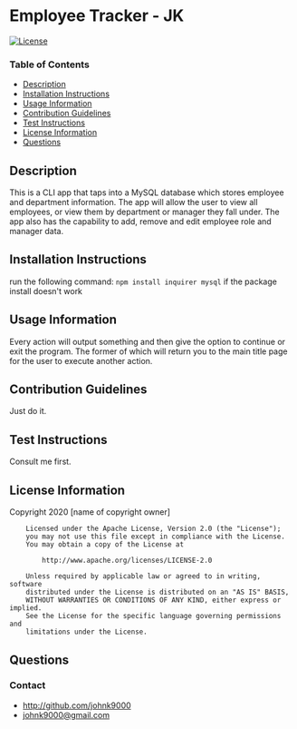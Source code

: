 # Employee Tracker - JK 
[![License](https://img.shields.io/badge/License-Apache%202.0-blue.svg)](https://opensource.org/licenses/Apache-2.0)
### Table of Contents
  * [Description](#description)
  * [Installation Instructions](#installation-instructions)
  * [Usage Information](#usage-information)
  * [Contribution Guidelines](#contribution-guidelines)
  * [Test Instructions](#test-instructions)
  * [License Information](#license-information)
  * [Questions](#Questions)

 ## Description 
This is a CLI app that taps into a MySQL database which stores employee and department information.  The app will allow the user to view all employees, or view them by department or manager they fall under.  The app also has the capability to add, remove and edit employee role and manager data.
 ## Installation Instructions 
run the following command: ```npm install inquirer mysql``` if the package install doesn't work
 ## Usage Information 
Every action will output something and then give the option to continue or exit the program. The former of which will return you to the main title page for the user to execute another action.
 ## Contribution Guidelines 
Just do it.
 ## Test Instructions 
Consult me first.

## License Information
Copyright 2020 [name of copyright owner]

        Licensed under the Apache License, Version 2.0 (the "License");
        you may not use this file except in compliance with the License.
        You may obtain a copy of the License at
     
            http://www.apache.org/licenses/LICENSE-2.0
     
        Unless required by applicable law or agreed to in writing, software
        distributed under the License is distributed on an "AS IS" BASIS,
        WITHOUT WARRANTIES OR CONDITIONS OF ANY KIND, either express or implied.
        See the License for the specific language governing permissions and
        limitations under the License.
## Questions
### Contact
* http://github.com/johnk9000
* johnk9000@gmail.com